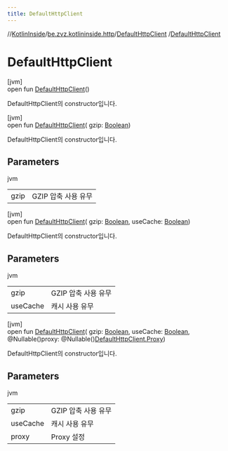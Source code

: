 ```yaml
---
title: DefaultHttpClient
---
```

//[KotlinInside](../../../index.html)/[be.zvz.kotlininside.http](../index.html)/[DefaultHttpClient](index.html)
/[DefaultHttpClient](-default-http-client.html)

# DefaultHttpClient

[jvm]\
open fun [DefaultHttpClient](-default-http-client.html)()

DefaultHttpClient의 constructor입니다.

[jvm]\
open fun [DefaultHttpClient](-default-http-client.html)(
gzip: [Boolean](https://kotlinlang.org/api/latest/jvm/stdlib/kotlin/-boolean/index.html))

DefaultHttpClient의 constructor입니다.

## Parameters

jvm

| | |
|---|---|
| gzip | GZIP 압축 사용 유무 |

[jvm]\
open fun [DefaultHttpClient](-default-http-client.html)(
gzip: [Boolean](https://kotlinlang.org/api/latest/jvm/stdlib/kotlin/-boolean/index.html),
useCache: [Boolean](https://kotlinlang.org/api/latest/jvm/stdlib/kotlin/-boolean/index.html))

DefaultHttpClient의 constructor입니다.

## Parameters

jvm

| | |
|---|---|
| gzip | GZIP 압축 사용 유무 |
| useCache | 캐시 사용 유무 |

[jvm]\
open fun [DefaultHttpClient](-default-http-client.html)(
gzip: [Boolean](https://kotlinlang.org/api/latest/jvm/stdlib/kotlin/-boolean/index.html),
useCache: [Boolean](https://kotlinlang.org/api/latest/jvm/stdlib/kotlin/-boolean/index.html), @Nullable()proxy:
@Nullable()[DefaultHttpClient.Proxy](-proxy/index.html))

DefaultHttpClient의 constructor입니다.

## Parameters

jvm

| | |
|---|---|
| gzip | GZIP 압축 사용 유무 |
| useCache | 캐시 사용 유무 |
| proxy | Proxy 설정 |




